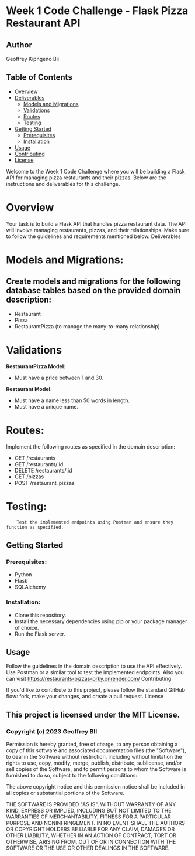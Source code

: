 # Week 1 Code Challenge - Flask Pizza Restaurant API

## Author 
Geoffrey Kipngeno Bii

## Table of Contents
- [Overview](#overview)
- [Deliverables](#deliverables)
  - [Models and Migrations](#models-and-migrations)
  - [Validations](#validations)
  - [Routes](#routes)
  - [Testing](#testing)
- [Getting Started](#getting-started)
  - [Prerequisites](#prerequisites)
  - [Installation](#installation)
- [Usage](#usage)
- [Contributing](#contributing)
- [License](#license)


Welcome to the Week 1 Code Challenge where you will be building a Flask API for managing pizza restaurants and their pizzas. Below are the instructions and deliverables for this challenge.
# Overview

Your task is to build a Flask API that handles pizza restaurant data. The API will involve managing restaurants, pizzas, and their relationships. Make sure to follow the guidelines and requirements mentioned below.
Deliverables

# Models and Migrations:
## Create models and migrations for the following database tables based on the provided domain description:
- Restaurant
- Pizza
- RestaurantPizza (to manage the many-to-many relationship)

# Validations

**RestaurantPizza Model:**

- Must have a price between 1 and 30.

**Restaurant Model:**

- Must have a name less than 50 words in length.
- Must have a unique name.


# Routes:
Implement the following routes as specified in the domain description:

- GET /restaurants
- GET /restaurants/:id
- DELETE /restaurants/:id
- GET /pizzas
- POST /restaurant_pizzas


# Testing:
        Test the implemented endpoints using Postman and ensure they function as specified.

## Getting Started

### Prerequisites:
- Python
- Flask
- SQLAlchemy

### Installation:
- Clone this repository.
- Install the necessary dependencies using pip or your package manager of choice.
- Run the Flask server.

## Usage

Follow the guidelines in the domain description to use the API effectively. Use Postman or a similar tool to test the implemented endpoints. Also  you can visit https://restaurants-pizzas-prky.onrender.com/
Contributing

If you'd like to contribute to this project, please follow the standard GitHub flow: fork, make your changes, and create a pull request.
License

## This project is licensed under the MIT License.


### Copyright (c) 2023 Geoffrey BII

Permission is hereby granted, free of charge, to any person obtaining a copy
of this software and associated documentation files (the "Software"), to deal
in the Software without restriction, including without limitation the rights
to use, copy, modify, merge, publish, distribute, sublicense, and/or sell
copies of the Software, and to permit persons to whom the Software is
furnished to do so, subject to the following conditions:

The above copyright notice and this permission notice shall be included in all
copies or substantial portions of the Software.

THE SOFTWARE IS PROVIDED "AS IS", WITHOUT WARRANTY OF ANY KIND, EXPRESS OR
IMPLIED, INCLUDING BUT NOT LIMITED TO THE WARRANTIES OF MERCHANTABILITY,
FITNESS FOR A PARTICULAR PURPOSE AND NONINFRINGEMENT. IN NO EVENT SHALL THE
AUTHORS OR COPYRIGHT HOLDERS BE LIABLE FOR ANY CLAIM, DAMAGES OR OTHER
LIABILITY, WHETHER IN AN ACTION OF CONTRACT, TORT OR OTHERWISE, ARISING FROM,
OUT OF OR IN CONNECTION WITH THE SOFTWARE OR THE USE OR OTHER DEALINGS IN THE
SOFTWARE.